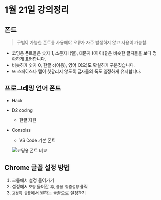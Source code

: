 # 1월 21일 강의정리



## 폰트

> 구별이 가능한 폰트를 사용해야 오류가 자주 발생하지 않고 사용이 가능함.

- 코딩용 폰트들은 숫자 1, 소문자 l(엘), 대문자 I(아이)같은 비슷한 글자들을 보다 명확하게 표현합니다. 
- 비슷하게 숫자 0, 한글 o(이응), 영어 O(오)도 확실하게 구분짓습니다. 
- 또 스페이스나 탭이 헷갈리지 않도록 글자들의 폭도 일정하게 유지합니다. 



## 프로그래밍 언어 폰트

- Hack

- D2 coding

  - 한글 지원

- Consolas

  - VS Code 기본 폰트

    

  ![코딩용 폰트 비교](https://img1.daumcdn.net/thumb/R720x0/?fname=http%3A%2F%2Ft1.daumcdn.net%2Fliveboard%2Fbloter%2F76976414272a48e2bd2cfabe63e3ef5d.JPG)





## Chrome 글꼴 설정 방법

1. 크롬에서 설정 들어가기
2. 설정에서 `모양` 들어간 후, `글꼴 맞춤설정` 클릭
3. `고정폭 글꼴`에서 원하는 글꼴으로 설정하기




